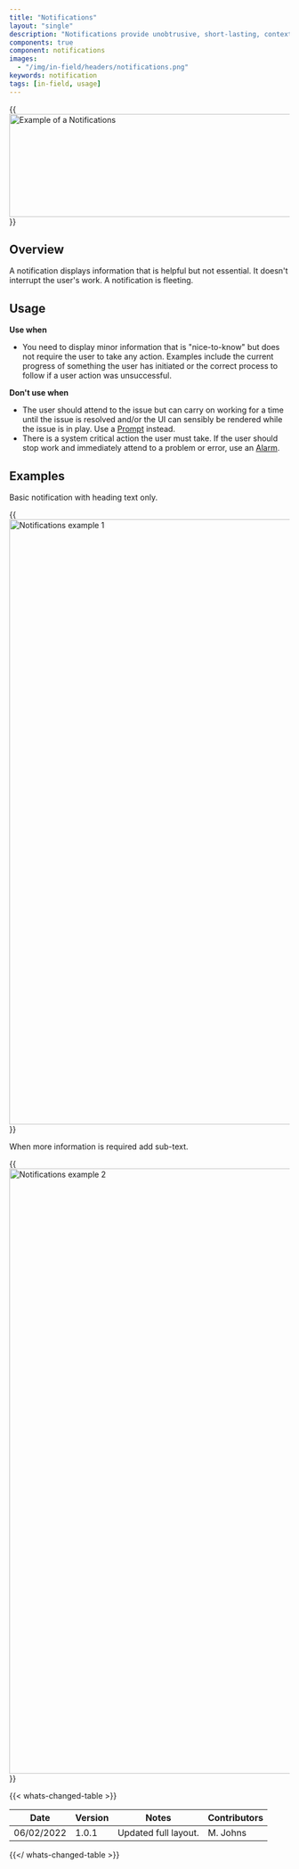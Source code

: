 ```yaml
---
title: "Notifications"
layout: "single"
description: "Notifications provide unobtrusive, short-lasting, contextual feedback to the user."
components: true
component: notifications
images:
  - "/img/in-field/headers/notifications.png"
keywords: notification
tags: [in-field, usage]
---
```


{{<img src="/img/in-field/notifications.svg" dark="/img/in-field/notifications-dark.svg" width="961" height="185" alt="Example of a Notifications" loading="eager">}}

## Overview

A notification displays information that is helpful but not essential. It doesn't interrupt the user's work. A notification is fleeting. 

## Usage

**Use when**

- You need to display minor information that is "nice-to-know" but does not require the user to take any action. Examples include the current progress of something the user has initiated or the correct process to follow if a user action was unsuccessful.

**Don't use when**

- The user should attend to the issue but can carry on working for a time until the issue is resolved and/or the UI can sensibly be rendered while the issue is in play. Use a [Prompt](/components/in-field/prompt/) instead.
- There is a system critical action the user must take. If the user should stop work and immediately attend to a problem or error, use an [Alarm](/components/in-field/alarms/).

## Examples

Basic notification with heading text only.

{{<img src="/img/in-field/notifications-example-1.svg" dark="/img/in-field/notifications-example-1-dark.svg" width="1087" alt="Notifications example 1" loading="auto">}}

When more information is required add sub-text.

{{<img src="/img/in-field/notifications-example-2.svg" dark="/img/in-field/notifications-example-2-dark.svg" width="1087" alt="Notifications example 2" loading="auto">}}

{{< whats-changed-table >}}

| Date       | Version | Notes                | Contributors |
| ---------- | ------- | -------------------- | ------------ |
| 06/02/2022 | 1.0.1   | Updated full layout. | M. Johns     |

{{</ whats-changed-table >}}
